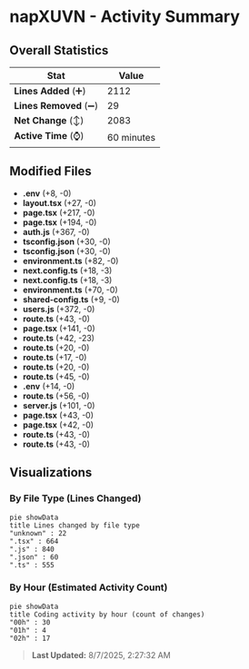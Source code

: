 # napXUVN - Activity Summary 

## Overall Statistics

| Stat                   | Value                                                             |
| ---------------------- | ----------------------------------------------------------------- |
| **Lines Added** (➕)   | 2112                                          |
| **Lines Removed** (➖) | 29                                        |
| **Net Change** (↕)    | 2083                |
| **Active Time** (⌚)   | 60 minutes |


## Modified Files
- **.env** (+8, -0)
- **layout.tsx** (+27, -0)
- **page.tsx** (+217, -0)
- **page.tsx** (+194, -0)
- **auth.js** (+367, -0)
- **tsconfig.json** (+30, -0)
- **tsconfig.json** (+30, -0)
- **environment.ts** (+82, -0)
- **next.config.ts** (+18, -3)
- **next.config.ts** (+18, -3)
- **environment.ts** (+70, -0)
- **shared-config.ts** (+9, -0)
- **users.js** (+372, -0)
- **route.ts** (+43, -0)
- **page.tsx** (+141, -0)
- **route.ts** (+42, -23)
- **route.ts** (+20, -0)
- **route.ts** (+17, -0)
- **route.ts** (+20, -0)
- **route.ts** (+45, -0)
- **.env** (+14, -0)
- **route.ts** (+56, -0)
- **server.js** (+101, -0)
- **page.tsx** (+43, -0)
- **page.tsx** (+42, -0)
- **route.ts** (+43, -0)
- **route.ts** (+43, -0)

## Visualizations

### By File Type (Lines Changed)

```mermaid
pie showData
title Lines changed by file type
"unknown" : 22
".tsx" : 664
".js" : 840
".json" : 60
".ts" : 555
```

### By Hour (Estimated Activity Count)

```mermaid
pie showData
title Coding activity by hour (count of changes)
"00h" : 30
"01h" : 4
"02h" : 17
```


> **Last Updated:** 8/7/2025, 2:27:32 AM